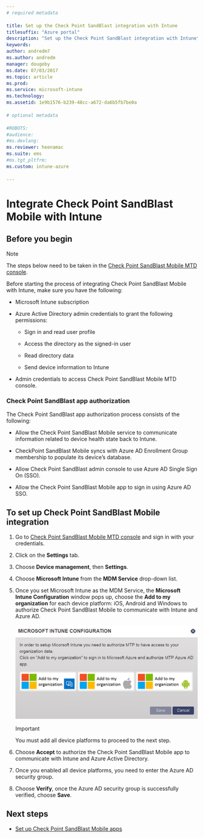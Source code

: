 ```yaml
---
# required metadata

title: Set up the Check Point SandBlast integration with Intune
titlesuffix: "Azure portal"
description: "Set up the Check Point SandBlast integration with Intune"
keywords:
author: andredm7
ms.author: andredm
manager: dougeby
ms.date: 07/03/2017
ms.topic: article
ms.prod:
ms.service: microsoft-intune
ms.technology:
ms.assetid: 1e9b1576-b239-48cc-a672-da6b5fb7be0a

# optional metadata

#ROBOTS:
#audience:
#ms.devlang:
ms.reviewer: heenamac
ms.suite: ems
#ms.tgt_pltfrm:
ms.custom: intune-azure

---
```


# Integrate Check Point SandBlast Mobile with Intune

## Before you begin

> [!NOTE] 
> The steps below need to be taken in the [Check Point SandBlast Mobile MTD console](https://intune-4.eu1.locsec.net/).

Before starting the process of integrating Check Point SandBlast Mobile with Intune, make sure you have the following:

-   Microsoft Intune subscription

-   Azure Active Directory admin credentials to grant the following permissions:

    -   Sign in and read user profile

    -   Access the directory as the signed-in user

    -   Read directory data

    -   Send device information to Intune

-   Admin credentials to access Check Point SandBlast Mobile MTD console.

### Check Point SandBlast app authorization

The Check Point SandBlast app authorization process consists of the following:

-   Allow the Check Point SandBlast Mobile service to communicate information related to device health state back to Intune.

-   CheckPoint SandBlast Mobile syncs with Azure AD Enrollment Group membership to populate its device’s database.

-   Allow Check Point SandBlast admin console to use Azure AD Single Sign On (SSO).

-   Allow the Check Point SandBlast Mobile app to sign in using Azure AD SSO.

## To set up Check Point SandBlast Mobile integration

1.  Go to [Check Point SandBlast Mobile MTD console](https://intune-4.eu1.locsec.net/) and sign in with your credentials.

2.  Click on the **Settings** tab.

3.  Choose **Device management**, then **Settings**.

4.  Choose **Microsoft Intune** from the **MDM Service** drop-down list.

5.  Once you set Microsoft Intune as the MDM Service, the **Microsoft Intune Configuration** window pops up, choose the **Add to my organization** for each device platform: iOS, Android and Windows to authorize Check Point SandBlast Mobile to communicate with Intune and Azure AD.

	![Check Point MTD Intune configuration](./media/checkpoint-MTD-1.PNG)

	> [!IMPORTANT]
	> You must add all device platforms to proceed to the next step.

6.  Choose **Accept** to authorize the Check Point SandBlast Mobile app to communicate with Intune and Azure Active Directory.

7.  Once you enabled all device platforms, you need to enter the Azure AD security group.

8.  Choose **Verify**, once the Azure AD security group is successfully verified, choose **Save**.

## Next steps

- [Set up Check Point SandBlast Mobile apps](mtd-apps-ios-app-configuration-policy-add-assign.md)
